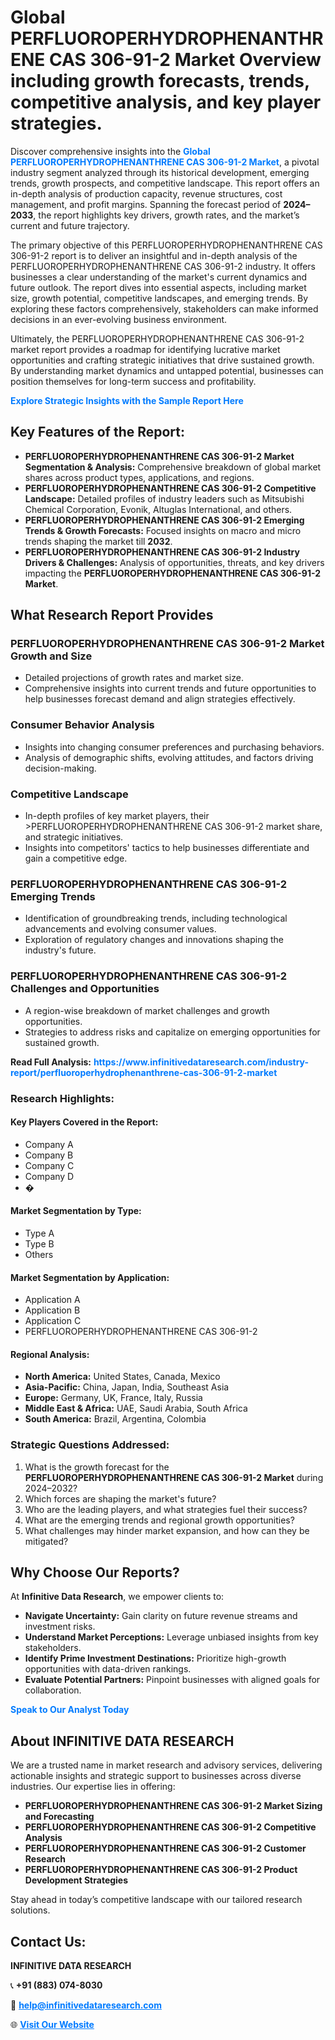 <h1>Global PERFLUOROPERHYDROPHENANTHRENE CAS 306-91-2 Market Overview including growth forecasts, trends, competitive analysis, and key player strategies.</h1>
<p>
Discover comprehensive insights into the 
<a href="https://www.infinitivedataresearch.com/industry-report/perfluoroperhydrophenanthrene-cas-306-91-2-market" rel="dofollow" style="color: #007BFF; text-decoration: none;"><strong>Global PERFLUOROPERHYDROPHENANTHRENE CAS 306-91-2 Market</strong></a>, a pivotal industry segment analyzed through its historical development, emerging trends, growth prospects, and competitive landscape. This report offers an in-depth analysis of production capacity, revenue structures, cost management, and profit margins. Spanning the forecast period of <strong>2024–2033</strong>, the report highlights key drivers, growth rates, and the market’s current and future trajectory.
</p>
<p>
The primary objective of this PERFLUOROPERHYDROPHENANTHRENE CAS 306-91-2 report is to deliver an insightful and in-depth analysis of the PERFLUOROPERHYDROPHENANTHRENE CAS 306-91-2 industry. It offers businesses a clear understanding of the market's current dynamics and future outlook. The report dives into essential aspects, including market size, growth potential, competitive landscapes, and emerging trends. By exploring these factors comprehensively, stakeholders can make informed decisions in an ever-evolving business environment.
</p>
<p>
Ultimately, the PERFLUOROPERHYDROPHENANTHRENE CAS 306-91-2 market report provides a roadmap for identifying lucrative market opportunities and crafting strategic initiatives that drive sustained growth. By understanding market dynamics and untapped potential, businesses can position themselves for long-term success and profitability.
</p>
<p>
<a href="https://www.infinitivedataresearch.com/request-sample/reportId=102461" style="color: #007BFF; text-decoration: none;"><strong>Explore Strategic Insights with the Sample Report Here</strong></a>
</p>

<h2>Key Features of the Report:</h2>
<ul>
<li><strong>PERFLUOROPERHYDROPHENANTHRENE CAS 306-91-2 Market Segmentation & Analysis:</strong> Comprehensive breakdown of global market shares across product types, applications, and regions.</li>
<li><strong>PERFLUOROPERHYDROPHENANTHRENE CAS 306-91-2 Competitive Landscape:</strong> Detailed profiles of industry leaders such as Mitsubishi Chemical Corporation, Evonik, Altuglas International, and others.</li>
<li><strong>PERFLUOROPERHYDROPHENANTHRENE CAS 306-91-2 Emerging Trends & Growth Forecasts:</strong> Focused insights on macro and micro trends shaping the market till <strong>2032</strong>.</li>
<li><strong>PERFLUOROPERHYDROPHENANTHRENE CAS 306-91-2 Industry Drivers & Challenges:</strong> Analysis of opportunities, threats, and key drivers impacting the <strong>PERFLUOROPERHYDROPHENANTHRENE CAS 306-91-2 Market</strong>.</li>
</ul>

<h2>What Research Report Provides</h2>
<h3>PERFLUOROPERHYDROPHENANTHRENE CAS 306-91-2 Market Growth and Size</h3>
<ul>
<li>Detailed projections of growth rates and market size.</li>
<li>Comprehensive insights into current trends and future opportunities to help businesses forecast demand and align strategies effectively.</li>
</ul>

<h3>Consumer Behavior Analysis</h3>
<ul>
<li>Insights into changing consumer preferences and purchasing behaviors.</li>
<li>Analysis of demographic shifts, evolving attitudes, and factors driving decision-making.</li>
</ul>

<h3>Competitive Landscape</h3>
<ul>
<li>In-depth profiles of key market players, their >PERFLUOROPERHYDROPHENANTHRENE CAS 306-91-2 market share, and strategic initiatives.</li>
<li>Insights into competitors' tactics to help businesses differentiate and gain a competitive edge.</li>
</ul>

<h3>PERFLUOROPERHYDROPHENANTHRENE CAS 306-91-2 Emerging Trends</h3>
<ul>
<li>Identification of groundbreaking trends, including technological advancements and evolving consumer values.</li>
<li>Exploration of regulatory changes and innovations shaping the industry's future.</li>
</ul>

<h3>PERFLUOROPERHYDROPHENANTHRENE CAS 306-91-2 Challenges and Opportunities</h3>
<ul>
<li>A region-wise breakdown of market challenges and growth opportunities.</li>
<li>Strategies to address risks and capitalize on emerging opportunities for sustained growth.</li>
</ul>
<p><strong>Read Full Analysis:</strong> <a href="https://www.infinitivedataresearch.com/industry-report/perfluoroperhydrophenanthrene-cas-306-91-2-market" rel="dofollow" style="color: #007BFF; text-decoration: none;"><strong>https://www.infinitivedataresearch.com/industry-report/perfluoroperhydrophenanthrene-cas-306-91-2-market</strong></a></p>
<h3>Research Highlights:</h3>
<h4>Key Players Covered in the Report:</h4>
<ul><li>Company A</li><li>Company B</li><li>Company C</li><li>Company D</li><li>�</li></ul>
<h4>Market Segmentation by Type:</h4>
<ul><li>Type A</li><li>Type B</li><li>Others</li></ul>
<h4>Market Segmentation by Application:</h4>
<ul><li>Application A</li><li>Application B</li><li>Application C</li><li>PERFLUOROPERHYDROPHENANTHRENE CAS 306-91-2</li></ul>

<h4>Regional Analysis:</h4>
<ul>
<li><strong>North America:</strong> United States, Canada, Mexico</li>
<li><strong>Asia-Pacific:</strong> China, Japan, India, Southeast Asia</li>
<li><strong>Europe:</strong> Germany, UK, France, Italy, Russia</li>
<li><strong>Middle East & Africa:</strong> UAE, Saudi Arabia, South Africa</li>
<li><strong>South America:</strong> Brazil, Argentina, Colombia</li>
</ul>

<h3>Strategic Questions Addressed:</h3>
<ol>
<li>What is the growth forecast for the <strong>PERFLUOROPERHYDROPHENANTHRENE CAS 306-91-2 Market</strong> during 2024–2032?</li>
<li>Which forces are shaping the market's future?</li>
<li>Who are the leading players, and what strategies fuel their success?</li>
<li>What are the emerging trends and regional growth opportunities?</li>
<li>What challenges may hinder market expansion, and how can they be mitigated?</li>
</ol>

<h2>Why Choose Our Reports?</h2>
<p>At <strong>Infinitive Data Research</strong>, we empower clients to:</p>
<ul>
<li><strong>Navigate Uncertainty:</strong> Gain clarity on future revenue streams and investment risks.</li>
<li><strong>Understand Market Perceptions:</strong> Leverage unbiased insights from key stakeholders.</li>
<li><strong>Identify Prime Investment Destinations:</strong> Prioritize high-growth opportunities with data-driven rankings.</li>
<li><strong>Evaluate Potential Partners:</strong> Pinpoint businesses with aligned goals for collaboration.</li>
</ul>
<p><a href="https://www.infinitivedataresearch.com/industry-report/perfluoroperhydrophenanthrene-cas-306-91-2-market" rel="dofollow" style="color: #007BFF; text-decoration: none;"><strong>Speak to Our Analyst Today</strong></a></p>

<h2>About INFINITIVE DATA RESEARCH</h2>
<p>We are a trusted name in market research and advisory services, delivering actionable insights and strategic support to businesses across diverse industries. Our expertise lies in offering:</p>
<ul>
<li><strong>PERFLUOROPERHYDROPHENANTHRENE CAS 306-91-2 Market Sizing and Forecasting</strong></li>
<li><strong>PERFLUOROPERHYDROPHENANTHRENE CAS 306-91-2 Competitive Analysis</strong></li>
<li><strong>PERFLUOROPERHYDROPHENANTHRENE CAS 306-91-2 Customer Research</strong></li>
<li><strong>PERFLUOROPERHYDROPHENANTHRENE CAS 306-91-2 Product Development Strategies</strong></li>
</ul>
<p>Stay ahead in today’s competitive landscape with our tailored research solutions.</p>

<h2>Contact Us:</h2>
<p><strong>INFINITIVE DATA RESEARCH</strong></p>
<p>📞 <strong>+91 (883) 074-8030</strong></p>
<p>📧 <strong><a href="mailto:help@infinitivedataresearch.com" style="color: #007BFF;">help@infinitivedataresearch.com</a></strong></p>
<p>🌐 <strong><a href="https://www.infinitivedataresearch.com" rel="dofollow" style="color: #007BFF;">Visit Our Website</a></strong></p>